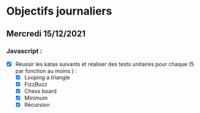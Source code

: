 # Objectifs journaliers

## Mercredi 15/12/2021


### Javascript :

* [X] Réussir les katas suivants et réaliser des tests unitaires pour chaque (5  par fonction au moins ) :
    * [X] Looping a triangle
    * [X] FizzBuzz
    * [X] Chess board
    * [X] Minimum
    * [X] Récursion
